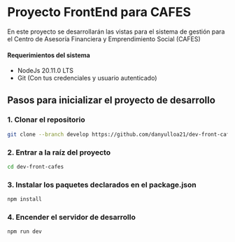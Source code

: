 # Proyecto FrontEnd para CAFES

En este proyecto se desarrollarán las vistas para el sistema de gestión para el Centro de Asesoría Financiera y Emprendimiento Social (CAFES)

#### Requerimientos del sistema
- NodeJs 20.11.0 LTS
- Git (Con tus credenciales y usuario autenticado)


## Pasos para inicializar el proyecto de desarrollo
### 1. Clonar el repositorio
```bash
git clone --branch develop https://github.com/danyulloa21/dev-front-cafes.git
```

### 2. Entrar a la raíz del proyecto
```bash
cd dev-front-cafes
```

### 3. Instalar los paquetes declarados en el **package.json**
```bash
npm install
```

### 4. Encender el servidor de desarrollo
```bash
npm run dev
```



